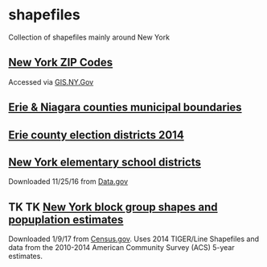 # shapefiles
Collection of shapefiles mainly around New York
## [New York ZIP Codes](new-york-zip-codes)
Accessed via [GIS.NY.Gov](https://gis.ny.gov/gisdata/inventories/details.cfm?DSID=921)
## [Erie & Niagara counties municipal boundaries](erie-niagara-county-municipal)

## [Erie county election districts 2014](erie-county-election-districts)

## [New York elementary school districts](new-york-school-districts)
Downloaded 11/25/16 from [Data.gov](https://catalog.data.gov/dataset/tiger-line-shapefile-2014-state-new-york-current-elementary-school-districts-state-based)

## TK TK [New York block group shapes and popuplation estimates](new-york-block-pops)
Downloaded 1/9/17 from [Census.gov](https://www.census.gov/geo/maps-data/data/tiger-data.html). Uses 2014 TIGER/Line Shapefiles and data from the 2010-2014 American Community Survey (ACS) 5-year estimates.
